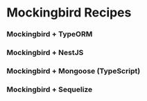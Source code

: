 # Mockingbird Recipes

### Mockingbird + TypeORM
### Mockingbird + NestJS
### Mockingbird + Mongoose (TypeScript)
### Mockingbird + Sequelize